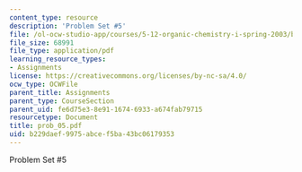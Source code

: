 ```yaml
---
content_type: resource
description: 'Problem Set #5'
file: /ol-ocw-studio-app/courses/5-12-organic-chemistry-i-spring-2003/b229daef9975abcef5ba43bc06179353_prob_05.pdf
file_size: 68991
file_type: application/pdf
learning_resource_types:
- Assignments
license: https://creativecommons.org/licenses/by-nc-sa/4.0/
ocw_type: OCWFile
parent_title: Assignments
parent_type: CourseSection
parent_uid: fe6d75e3-8e91-1674-6933-a674fab79715
resourcetype: Document
title: prob_05.pdf
uid: b229daef-9975-abce-f5ba-43bc06179353
---
```

Problem Set #5